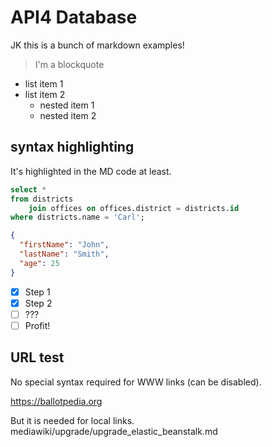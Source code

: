 # API4 Database

JK this is a bunch of markdown examples!

> I'm a blockquote

- list item 1
- list item 2 
    - nested item 1
    - nested item 2

## syntax highlighting
It's highlighted in the MD code at least.

```sql
select *
from districts
    join offices on offices.district = districts.id
where districts.name = 'Carl';
```

```json
{
  "firstName": "John",
  "lastName": "Smith",
  "age": 25
}
```

- [x] Step 1
- [x] Step 2
- [ ] ???
- [ ] Profit!

## URL test
No special syntax required for WWW links (can be disabled). 

https://ballotpedia.org

But it is needed for local links.
mediawiki/upgrade/upgrade_elastic_beanstalk.md